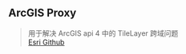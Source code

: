 ## ArcGIS Proxy
> 用于解决 ArcGIS api 4 中的 TileLayer 跨域问题  
> [Esri Github](https://github.com/Esri/resource-proxy)